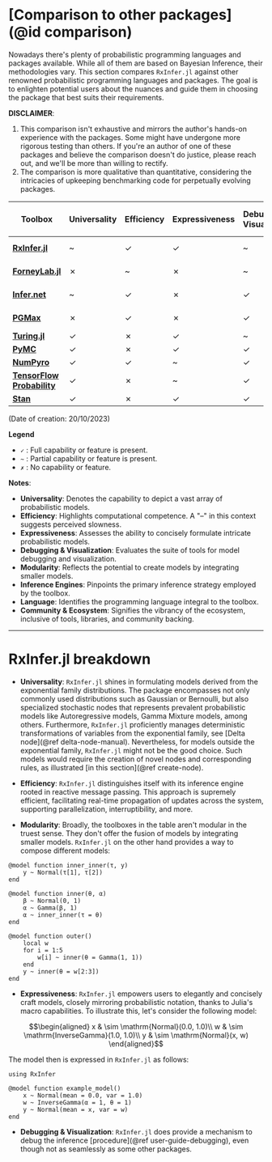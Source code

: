 # [Comparison to other packages](@id comparison)

Nowadays there's plenty of probabilistic programming languages and packages available. While all of them are based on Bayesian Inference, their methodologies vary. This section compares `RxInfer.jl` against other renowned probabilistic programming languages and packages. The goal is to enlighten potential users about the nuances and guide them in choosing the package that best suits their requirements.

**DISCLAIMER**: 
1. This comparison isn't exhaustive and mirrors the author's hands-on experience with the packages. Some might have undergone more rigorous testing than others. If you're an author of one of these packages and believe the comparison doesn't do justice, please reach out, and we'll be more than willing to rectify.
2. The comparison is more qualitative than quantitative, considering the intricacies of upkeeping benchmarking code for perpetually evolving packages.



| Toolbox                                                              | Universality | Efficiency | Expressiveness | Debugging & Visualization | Modularity | Inference Engine | Language | Community & Ecosystem |
| -------------------------------------------------------------------- | ------------ | ---------- | -------------- | ------------------------- | ---------- | ---------------- | -------- | --------------------- |
| [**RxInfer.jl**](https://rxinfer.ml/)                                | ~            | ✓          | ✓              | ~                         | ✗          | Message-passing  | Julia    | ✗                     |
| [**ForneyLab.jl**](https://github.com/biaslab/ForneyLab.jl)          | ✗            | ~          | ✗              | ~                         | ✗          | Message-passing  | Julia    | ✗                     |
| [**Infer.net**](https://dotnet.github.io/infer/)                     | ~            | ✓          | ✗              | ✓                         | ✗          | Message-passing  | C#       | ✗                     |
| [**PGMax**](https://github.com/google-deepmind/PGMax)                | ✗            | ✓          | ✗              | ✓                         | ✗          | Message-passing  | Python   | ✗                     |
| [**Turing.jl**](https://turing.ml/)                                  | ✓            | ✗          | ✓              | ~                         | ✗          | Sampling         | Julia    | ✓                     |
| [**PyMC**](https://www.pymc.io/welcome.html)                         | ✓            | ✗          | ✓              | ✓                         | ✗          | Sampling         | Python   | ✓                     |
| [**NumPyro**](https://num.pyro.ai/en/stable/)                        | ✓            | ✓          | ~              | ✓                         | ✗          | Sampling         | Python   | ✓                     |
| [**TensorFlow Probability**](https://www.tensorflow.org/probability) | ✓            | ✗          | ~              | ✓                         | ✗          | Sampling         | Python   | ✓                     |
| [**Stan**](https://mc-stan.org/)                                     | ✓            | ✗          | ✓              | ✓                         | ✗          | Sampling         | Stan     | ✓                     |
(Date of creation: 20/10/2023)

**Legend**
- `✓` : Full capability or feature is present.
- `~` : Partial capability or feature is present.
- `✗` : No capability or feature.

**Notes**:
- **Universality**: Denotes the capability to depict a vast array of probabilistic models.
- **Efficiency**: Highlights computational competence. A "–" in this context suggests perceived slowness.
- **Expressiveness**: Assesses the ability to concisely formulate intricate probabilistic models.
- **Debugging & Visualization**: Evaluates the suite of tools for model debugging and visualization.
- **Modularity**: Reflects the potential to create models by integrating smaller models.
- **Inference Engines**: Pinpoints the primary inference strategy employed by the toolbox.
- **Language**: Identifies the programming language integral to the toolbox.
- **Community & Ecosystem**: Signifies the vibrancy of the ecosystem, inclusive of tools, libraries, and community backing.
---

# RxInfer.jl breakdown

- **Universality**: `RxInfer.jl` shines in formulating models derived from the exponential family distributions. The package encompasses not only commonly used distributions such as Gaussian or Bernoulli, but also specialized stochastic nodes that represents prevalent probabilistic models like Autoregressive models, Gamma Mixture models, among others. Furthermore, `RxInfer.jl` proficiently manages deterministic transformations of variables from the exponential family, see [Delta node](@ref delta-node-manual). Nevertheless, for models outside the exponential family, `RxInfer.jl` might not be the good choice. Such models would require the creation of novel nodes and corresponding rules, as illustrated [in this section](@ref create-node).
  
- **Efficiency**: `RxInfer.jl` distinguishes itself with its inference engine rooted in reactive message passing. This approach is supremely efficient, facilitating real-time propagation of updates across the system, supporting parallelization, interruptibility, and more. 

- **Modularity**: Broadly, the toolboxes in the table aren't modular in the truest sense. They don't offer the fusion of models by integrating smaller models. `RxInfer.jl` on the other hand provides a way to compose different models:
  
```@example comparison-hierarchical-models
@model function inner_inner(τ, y)
    y ~ Normal(τ[1], τ[2])
end

@model function inner(θ, α)
    β ~ Normal(0, 1)
    α ~ Gamma(β, 1)
    α ~ inner_inner(τ = θ)
end

@model function outer()
    local w
    for i = 1:5
        w[i] ~ inner(θ = Gamma(1, 1))
    end
    y ~ inner(θ = w[2:3])
end
```

- **Expressiveness**: `RxInfer.jl` empowers users to elegantly and concisely craft models, closely mirroring probabilistic notation, thanks to Julia's macro capabilities. To illustrate this, let's consider the following model:

$$\begin{aligned}
 x & \sim \mathrm{Normal}(0.0, 1.0)\\
 w & \sim \mathrm{InverseGamma}(1.0, 1.0)\\
 y & \sim \mathrm{Normal}(x, w)
\end{aligned}$$

The model then is expressed in `RxInfer.jl` as follows:
```@example comparisondoc
using RxInfer

@model function example_model()
    x ~ Normal(mean = 0.0, var = 1.0)
    w ~ InverseGamma(α = 1, θ = 1)
    y ~ Normal(mean = x, var = w)
end
```

- **Debugging & Visualization**: `RxInfer.jl` does provide a mechanism to debug the inference [procedure](@ref user-guide-debugging), even though not as seamlessly as some other packages.